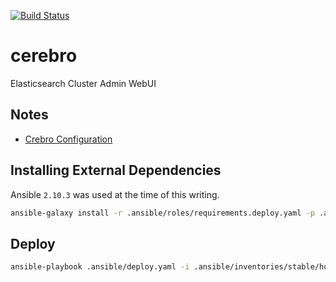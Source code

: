 

[![Build Status](https://drone.kiwi-labs.net/api/badges/Diesel-Net/cerebro/status.svg)](https://drone.kiwi-labs.net/Diesel-Net/cerebro)

# cerebro
Elasticsearch Cluster Admin WebUI

## Notes
- [Crebro Configuration](https://marcofranssen.nl/building-a-elasticsearch-cluster-using-docker-compose-and-traefik#cerebro-as-your-elasticsearch-admin-interface)
  

## Installing External Dependencies
Ansible `2.10.3` was used at the time of this writing.
```bash
ansible-galaxy install -r .ansible/roles/requirements.deploy.yaml -p .ansible/roles --force
```

## Deploy
```bash
ansible-playbook .ansible/deploy.yaml -i .ansible/inventories/stable/hosts --vault-id ~/.tokens/vault.txt
```
